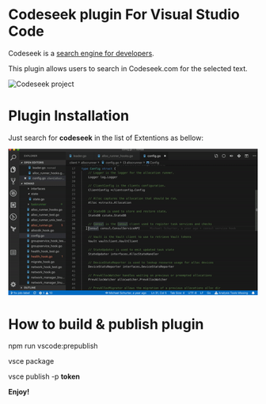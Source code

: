 # Codeseek plugin For Visual Studio Code

Codeseek is a [search engine for developers](https://codeseek.com/).

This plugin allows users to search in Codeseek.com for the selected text.

![Codeseek project](https://codeseek.com/codeseek.png "Codeseek logo")

# Plugin Installation

Just search for **codeseek** in the list of Extentions as bellow:

![Plugin installation video](https://raw.githubusercontent.com/stremovsky/codeseek-vscode/master/plugin-video.gif)

# How to build & publish plugin

npm run vscode:prepublish

vsce package

vsce publish -p **token**

**Enjoy!**
